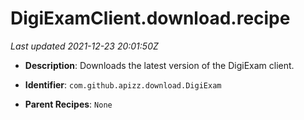 # DigiExamClient.download.recipe

_Last updated 2021-12-23 20:01:50Z_

- **Description**: Downloads the latest version of the DigiExam client.

- **Identifier**: `com.github.apizz.download.DigiExam`

- **Parent Recipes**: `None`
